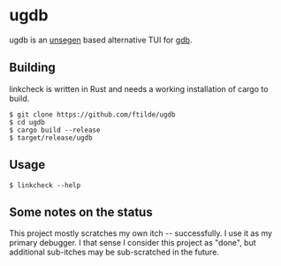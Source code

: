 ugdb
====

ugdb is an [unsegen](https://github.com/ftilde/unsegen) based alternative TUI for [gdb](https://www.gnu.org/software/gdb/).

## Building

linkcheck is written in Rust and needs a working installation of cargo to build.

```
$ git clone https://github.com/ftilde/ugdb
$ cd ugdb
$ cargo build --release
$ target/release/ugdb
```

## Usage

```
$ linkcheck --help
```

## Some notes on the status
This project mostly scratches my own itch -- successfully. I use it as my primary debugger. I that sense I consider this project as "done", but additional sub-itches may be sub-scratched in the future.
